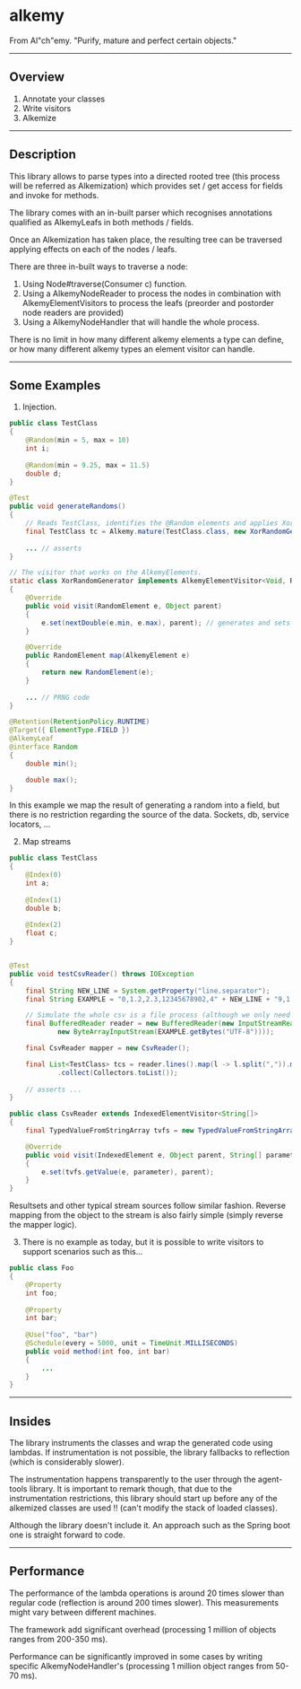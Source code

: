 # alkemy
From Al"ch"emy. "Purify, mature and perfect certain objects."

--------
Overview
--------

1. Annotate your classes
2. Write visitors
3. Alkemize


-----------
Description
-----------

This library allows to parse types into a directed rooted tree (this process will be referred as Alkemization) 
which provides set / get access for fields and invoke for methods.

The library comes with an in-built parser which recognises annotations qualified as AlkemyLeafs in both methods / fields. 

Once an Alkemization has taken place, the resulting tree can be traversed applying effects on each of the nodes / leafs.

There are three in-built ways to traverse a node:

1. Using Node#traverse(Consumer c) function. 
2. Using a AlkemyNodeReader to process the nodes in combination with AlkemyElementVisitors to process the leafs (preorder and postorder node readers are provided)
3. Using a AlkemyNodeHandler that will handle the whole process.

There is no limit in how many different alkemy elements a type can define, or how many different alkemy types an element visitor
can handle.

-------------
Some Examples
-------------

1. Injection.

```java
public class TestClass
{
    @Random(min = 5, max = 10)
	int i;
    
    @Random(min = 9.25, max = 11.5)
    double d;
}
```

```java
@Test
public void generateRandoms()
{
	// Reads TestClass, identifies the @Random elements and applies XorRandomGenerator on them.
	final TestClass tc = Alkemy.mature(TestClass.class, new XorRandomGenerator());
	
	... // asserts
}

// The visitor that works on the AlkemyElements.
static class XorRandomGenerator implements AlkemyElementVisitor<Void, RandomElement>
{
	@Override
	public void visit(RandomElement e, Object parent)
	{
		e.set(nextDouble(e.min, e.max), parent); // generates and sets the next random
	}

	@Override
	public RandomElement map(AlkemyElement e)
	{
		return new RandomElement(e);
	}
	
	... // PRNG code 
}

@Retention(RetentionPolicy.RUNTIME)
@Target({ ElementType.FIELD })
@AlkemyLeaf
@interface Random
{
	double min();

	double max();
}
```

In this example we map the result of generating a random into a field, but there is no 
restriction regarding the source of the data. Sockets, db, service locators, ...

2. Map streams

```java
public class TestClass
{
    @Index(0)
    int a;
    
    @Index(1)
    double b;
    
    @Index(2)
    float c;
}


@Test
public void testCsvReader() throws IOException
{
	final String NEW_LINE = System.getProperty("line.separator");
    final String EXAMPLE = "0,1.2,2.3,12345678902,4" + NEW_LINE + "9,1.65,7f,12345678901,5";

	// Simulate the whole csv is a file process (although we only need an Iterator<String>)
	final BufferedReader reader = new BufferedReader(new InputStreamReader(
			new ByteArrayInputStream(EXAMPLE.getBytes("UTF-8"))));

	final CsvReader mapper = new CsvReader();

	final List<TestClass> tcs = reader.lines().map(l -> l.split(",")).map(l -> Alkemy.mature(TestClass.class, mapper, l))
			.collect(Collectors.toList());
			
	// asserts ...
}

public class CsvReader extends IndexedElementVisitor<String[]>
{
    final TypedValueFromStringArray tvfs = new TypedValueFromStringArray();

    @Override
    public void visit(IndexedElement e, Object parent, String[] parameter)
    {
        e.set(tvfs.getValue(e, parameter), parent);
    }
}
```

Resultsets and other typical stream sources follow similar fashion. Reverse mapping from the object to the stream is also fairly simple (simply reverse the mapper logic). 

3. There is no example as today, but it is possible to write visitors to support scenarios such as this...

```java
public class Foo
{
	@Property
	int foo;
	
	@Property
	int bar;
	
	@Use("foo", "bar")
	@Schedule(every = 5000, unit = TimeUnit.MILLISECONDS)
	public void method(int foo, int bar)
	{
		...
	}
}
```

-------
Insides
-------

The library instruments the classes and wrap the generated code using lambdas. 
If instrumentation is not possible, the library fallbacks to reflection (which is considerably slower).

The instrumentation happens transparently to the user through the agent-tools library. 
It is important to remark though, that due to the instrumentation restrictions,
this library should start up before any of the alkemized classes are used !! (can't modify the stack of loaded classes).

Although the library doesn't include it. An approach such as the Spring boot one is straight forward to code.

-----------
Performance 
-----------

The performance of the lambda operations is around 20 times slower than regular code (reflection is around 200 times slower). 
This measurements might vary between different machines.

The framework add significant overhead (processing 1 million of objects ranges from 200-350 ms).

Performance can be significantly improved in some cases by writing specific AlkemyNodeHandler's (processing 1 million object ranges from 50-70 ms).